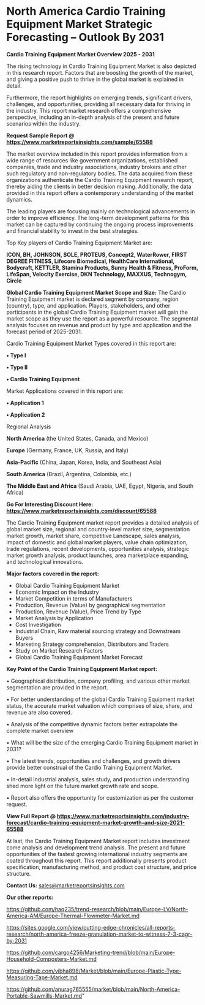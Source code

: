 # North America Cardio Training Equipment Market Strategic Forecasting – Outlook By 2031

<Strong> Cardio Training Equipment Market Overview 2025 - 2031</strong>

The rising technology in Cardio Training Equipment Market is also depicted in this research report. Factors that are boosting the growth of the market, and giving a positive push to thrive in the global market is explained in detail.

Furthermore, the report highlights on emerging trends, significant drivers, challenges, and opportunities, providing all necessary data for thriving in the industry. This report market research offers a comprehensive perspective, including an in-depth analysis of the present and future scenarios within the industry.

<strong>Request Sample Report @ <a href=https://www.marketreportsinsights.com/sample/65588>https://www.marketreportsinsights.com/sample/65588</a></strong>

The market overview included in this report provides information from a wide range of resources like government organizations, established companies, trade and industry associations, industry brokers and other such regulatory and non-regulatory bodies. The data acquired from these organizations authenticate the Cardio Training Equipment research report, thereby aiding the clients in better decision making. Additionally, the data provided in this report offers a contemporary understanding of the market dynamics.

The leading players are focusing mainly on technological advancements in order to improve efficiency. The long-term development patterns for this market can be captured by continuing the ongoing process improvements and financial stability to invest in the best strategies.

Top Key players of Cardio Training Equipment Market are:

<strong>ICON, BH, JOHNSON, SOLE, PROTEUS, Concept2, WaterRower, FIRST DEGREE FITNESS, Lifecore Biomedical, HealthCare International, Bodycraft, KETTLER, Stamina Products, Sunny Health & Fitness, ProForm, LifeSpan, Velocity Exercise, DKN Technology, MAXXUS, Technogym, Circle</strong>

<strong><b>Global Cardio Training Equipment Market Scope and Size:</b></strong>
The Cardio Training Equipment market is declared segment by company, region (country), type, and application. Players, stakeholders, and other participants in the global Cardio Training Equipment market will gain the market scope as they use the report as a powerful resource. The segmental analysis focuses on revenue and product by type and application and the forecast period of 2025-2031.

Cardio Training Equipment Market Types covered in this report are:

<strong>• Type I

• Type II

• Cardio Training Equipment</strong>

Market Applications covered in this report are:

<strong>• Application 1

• Application 2</strong> 

Regional Analysis

<strong>North America</strong> (the United States, Canada, and Mexico)

<strong>Europe</strong> (Germany, France, UK, Russia, and Italy)

<strong>Asia-Pacific</strong> (China, Japan, Korea, India, and Southeast Asia)

<strong>South America</strong> (Brazil, Argentina, Colombia, etc.)

<strong>The Middle East and Africa</strong> (Saudi Arabia, UAE, Egypt, Nigeria, and South Africa)

<strong>Go For Interesting Discount Here: <a href=https://www.marketreportsinsights.com/discount/65588>https://www.marketreportsinsights.com/discount/65588</a></strong>

The Cardio Training Equipment market report provides a detailed analysis of global market size, regional and country-level market size, segmentation market growth, market share, competitive Landscape, sales analysis, impact of domestic and global market players, value chain optimization, trade regulations, recent developments, opportunities analysis, strategic market growth analysis, product launches, area marketplace expanding, and technological innovations.

<strong><b>Major factors covered in the report:</b></strong>
<ul>
  <li>Global Cardio Training Equipment Market </li>
  <li>Economic Impact on the Industry</li>
  <li>Market Competition in terms of Manufacturers</li>
  <li>Production, Revenue (Value) by geographical segmentation</li>
  <li>Production, Revenue (Value), Price Trend by Type</li>
  <li>Market Analysis by Application</li>
  <li>Cost Investigation</li>
  <li>Industrial Chain, Raw material sourcing strategy and Downstream Buyers</li>
  <li>Marketing Strategy comprehension, Distributors and Traders</li>
  <li>Study on Market Research Factors</li>
  <li>Global Cardio Training Equipment Market Forecast</li>
</ul>

<strong><b>Key Point of the Cardio Training Equipment Market report:</b></strong>

• Geographical distribution, company profiling, and various other market segmentation are provided in the report.

• For better understanding of the global Cardio Training Equipment market status, the accurate market valuation which comprises of size, share, and revenue are also covered.

• Analysis of the competitive dynamic factors better extrapolate the complete market overview

• What will be the size of the emerging Cardio Training Equipment market in 2031?

• The latest trends, opportunities and challenges, and growth drivers provide better construal of the Cardio Training Equipment Market.

• In-detail industrial analysis, sales study, and production understanding shed more light on the future market growth rate and scope.

• Report also offers the opportunity for customization as per the customer request.

<strong><b>View Full Report @ <a href=https://www.marketreportsinsights.com/industry-forecast/cardio-training-equipment-market-growth-and-size-2021-65588>https://www.marketreportsinsights.com/industry-forecast/cardio-training-equipment-market-growth-and-size-2021-65588</a></b></strong>


At last, the Cardio Training Equipment Market report includes investment come analysis and development trend analysis. The present and future opportunities of the fastest growing international industry segments are coated throughout this report. This report additionally presents product specification, manufacturing method, and product cost structure, and price structure.

<strong>Contact Us:</strong>
sales@marketreportsinsights.com

<strong>Our other reports:</strong>

<a href=https://github.com/haq235/trend-research/blob/main/Europe-LV/North-America-AM/Europe-Thermal-Flowmeter-Market.md>https://github.com/haq235/trend-research/blob/main/Europe-LV/North-America-AM/Europe-Thermal-Flowmeter-Market.md</a>

<a href=https://sites.google.com/view/cutting-edge-chronicles/all-reports-research/north-america-freeze-granulation-market-to-witness-7-3-cagr-by-2031>https://sites.google.com/view/cutting-edge-chronicles/all-reports-research/north-america-freeze-granulation-market-to-witness-7-3-cagr-by-2031</a>

<a href=https://github.com/cargo4256/Marketing-trend/blob/main/Europe-Household-Composters-Market.md>https://github.com/cargo4256/Marketing-trend/blob/main/Europe-Household-Composters-Market.md</a>

<a href=https://github.com/vibha898/Market/blob/main/Europe-Plastic-Type-Measuring-Tape-Market.md>https://github.com/vibha898/Market/blob/main/Europe-Plastic-Type-Measuring-Tape-Market.md</a>

<a href=https://github.com/anurag765555/market/blob/main/North-America-Portable-Sawmills-Market.md>https://github.com/anurag765555/market/blob/main/North-America-Portable-Sawmills-Market.md</a>"
